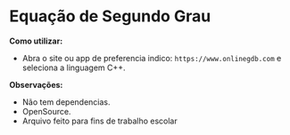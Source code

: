  # Equação de Segundo Grau

**Como utilizar:**

- Abra o site ou app de preferencia indico: `https://www.onlinegdb.com` e seleciona a linguagem C++.

**Observações:**

- Não tem dependencias.
- OpenSource.
- Arquivo feito para fins de trabalho escolar
